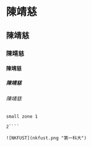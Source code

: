 # 陳靖慈
## 陳靖慈
### 陳靖慈
#### 陳靖慈
##### 陳靖慈
###### 陳靖慈
`small zone
1`
```big zone
2````

![NKFUST](nkfust.png "第一科大")
